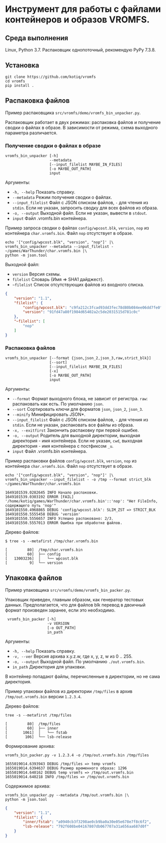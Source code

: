 # Инструмент для работы с файлами контейнеров и образов VROMFS.

## Среда выполнения

Linux, Python 3.7. Распаковщик однопоточный, рекомендую PyPy 7.3.8.

## Установка

```shell
git clone https://github.com/kotiq/vromfs
cd vromfs 
pip install .
```

## Распаковка файлов

Пример распаковщика `src/vromfs/demo/vromfs_bin_unpacker.py`.

Распаковщик работает в двух режимах: распаковка файлов и получение сводки о файлах в образе. 
В зависимости от режима, схема выходного параметра различается.

### Получение сводки о файлах в образе

```shell
vromfs_bin_unpacker [-h]
                    --metadata
                    [--input_filelist MAYBE_IN_FILES]
                    [-o MAYBE_OUT_PATH]
                    input
```

Аргументы:

- `-h, --help` Показать справку.
- `--metadata` Режим получения сводки о файлах.
- `--input_filelist` Файл с JSON списком файлов, `-` для чтения из `stdin`. Если не указан, запросить сводку для всех 
файлов из образа.
- `-о, --output` Выходной файл. Если не указан, вывести в `stdout`.
- `input` Файл .vromfs.bin контейнера.

Пример запроса сводки о файлах `config/wpcost.blk`, `version`, `nop` из контейнера `char.vromfs.bin`. 
Файл `nop` отсутствует в образе.

```shell
echo '["config/wpcost.blk", "version", "nop"]' |\
vromfs_bin_unpacker --metadata --input_filelist - ~/games/WarThunder/char.vromfs.bin |\
python -m json.tool
```

Выходной файл:

- `version` Версия схемы.
- `filelist` Словарь {Имя => SHA1 дайджест}.
- `~filelist` Список отсутствующих файлов из входного списка.

```json
{
    "version": "1.1",
    "filelist": {
        "config/wpcost.blk": "c9fa212c3fcad93dd3fec78d80b084ee06dd7fe0",
        "version": "91fd47a80f1984d65402a2c5de2031515d781c0c"
    },
    "~filelist": [
        "nop"
    ]
}
```

### Распаковка файлов

```shell
vromfs_bin_unpacker [--format {json,json_2,json_3,raw,strict_blk}]
                    [--sort]
                    [--input_filelist MAYBE_IN_FILES]
                    [-x]
                    [-o MAYBE_OUT_PATH]
                    input
```

Аргументы:

- `--format` Формат выходного блока, не зависит от регистра. `raw`: распаковать как есть. По умолчанию `json`.
- `--sort` Сортировать ключи для форматов `json`, `json_2`, `json_3`.
- `--minify` Минифицировать JSON*.
- `--input_filelist` Файл с JSON списком файлов, `-` для чтения из `stdin`. Если не указан, распаковать все файлы из 
образа.
- `-x, --exitfirst` Закончить распаковку при первой ошибке.
- `-o, --output` Родитель для выходной директории, выходная директория - имя контейнера. Если не указан, `cwd`, 
выходная директория - имя контейнера с постфиксом `_u`.
- `input` Файл .vromfs.bin контейнера.

Пример распаковки файлов `config/wpcost.blk`, `version`, `nop` из контейнера `char.vromfs.bin`.
Файл `nop` отсутствует в образе.

```shell
echo '["config/wpcost.blk", "version", "nop"]' |\
vromfs_bin_unpacker --input_filelist - -o /tmp --format strict_blk ~/games/WarThunder/char.vromfs.bin
```
```text
1649101539.0282645 INFO Начало распаковки.
1649101539.0303192 ERROR [FAIL] '/home/kotiq/games/WarThunder/char.vromfs.bin'::'nop': "Нет FileInfo, содержащего путь 'nop'"
1649101550.4968865 DEBUG 'config/wpcost.blk': SLIM_ZST => STRICT_BLK
1649101550.5555458 DEBUG 'version'
1649101550.5556657 INFO Успешно распаковано: 2/3.
1649101550.5557013 ERROR Ошибка при обработке файлов.
```

Дерево файлов:

```shell
$ tree -s --metafirst /tmp/char.vromfs.bin
```
```text
[         80]  /tmp/char.vromfs.bin
[         60]  ├── config
[   13003236]  │   └── wpcost.blk
[          9]  └── version
```

## Упаковка файлов

Пример упаковщика `src/vromfs/demo/vromfs_bin_packer.py`.

Упаковщик приведен, главным образом, как генератор тестовых данных. 
Предполагается, что для файлов blk перевод в двоичный формат произведен заранее, если это необходимо.

```shell
 vromfs_bin_packer [-h]
                   -v VERSION 
                   [-o OUT_PATH] 
                   in_path
```

Аргументы:

- `-h, --help` Показать справку.
- `-v, --ver` Версия архива x.y.z.w, где x, y, z, w из 0 .. 255. 
- `-o, --output` Выходной файл. По умолчанию `./out.vromfs.bin`. 
- `in_path` Директория для упаковки.

В контейнер попадают файлы, перечисленные в директории, но не сама директория. 

Пример упаковки файлов из директории `/tmp/files` в архив `/tmp/out.vromfs.bin` версии `1.2.3.4`.

Дерево файлов:

```shell
tree -s --metafirst /tmp/files
```
```text
[         80]  /tmp/files
[         60]  ├── inner
[       1061]  │   └── fstab
[        106]  └── lsb-release
```

Формирование архива:

```shell
vromfs_bin_packer.py -v 1.2.3.4 -o /tmp/out.vromfs.bin /tmp/files
```
```text
1655019014.6393943 DEBUG /tmp/files => temp vromfs
1655019014.6394637 DEBUG Размер временного образа: 1296
1655019014.640162 DEBUG temp vromfs => /tmp/out.vromfs.bin
1655019014.640218 INFO /tmp/files => /tmp/out.vromfs.bin
```

Содержимое архива:

```shell
vromfs_bin_unpacker.py --metadata /tmp/out.vromfs.bin |\
python -m json.tool
```
```json
{
    "version": "1.1",
    "filelist": {
        "inner/fstab": "a0940cb3f3298ae0cb9ba0a30e05e678e7f8c6f2",
        "lsb-release": "792f608be04167807db067707a31a656aa687d0f"
    }
}
```
